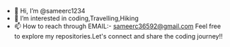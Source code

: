 - 👋 Hi, I’m @sameerc1234
- 👀 I’m interested in coding,Travelling,Hiking
- 📫 How to reach through EMAIL:- sameerc36592@gmail.com
Feel free to explore my repositories.Let's connect and share the coding journey!!
<!---
sameerc1234/sameerc1234 is a ✨ special ✨ repository because its `README.md` (this file) appears on your GitHub profile.
You can click the Preview link to take a look at your changes.
--->
